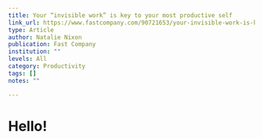 ```yaml
---
title: Your “invisible work” is key to your most productive self
link_url: https://www.fastcompany.com/90721653/your-invisible-work-is-key-to-your-most-productive-self
type: Article
author: Natalie Nixon
publication: Fast Company
institution: ""
levels: All
category: Productivity
tags: []
notes: ""

---
```


# Hello!
